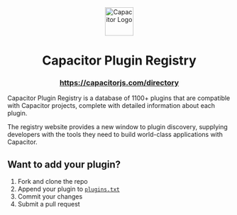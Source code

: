 <div align="center">
  <img align="center" alt="Capacitor Logo" height="64" src="https://github.com/ionic-team/capacitor-plugin-registry/assets/7469758/c522130b-a658-44c3-a8a7-af44b53afe51.png" />
</div>
<h1 align="center">Capacitor Plugin Registry</h1>
<h3 align="center">
  <a href="https://capacitorjs.com/directory/">
    https://capacitorjs.com/directory
  </a>
</h3>
<p>
  Capacitor Plugin Registry is a database of 1100+ plugins that are compatible with Capacitor projects, complete with detailed information about each plugin.
  
  The registry website provides a new window to plugin discovery, supplying developers with the tools they need to build world-class applications with Capacitor.
</p>

## Want to add your plugin?

1. Fork and clone the repo
2. Append your plugin to [`plugins.txt`](./scripts/source-data/plugins.txt)
3. Commit your changes
4. Submit a pull request
